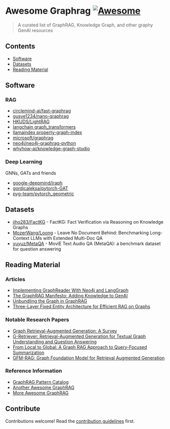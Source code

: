 # Awesome Graphrag [![Awesome](https://awesome.re/badge.svg)](https://awesome.re)

> A curated list of GraphRAG, Knowledge Graph, and other graphy GenAI resources

## Contents

- [Software](#software)
- [Datasets](#datasets)
- [Reading Material](#reading-material)

## Software

### RAG

- [circlemind-ai/fast-graphrag](https://github.com/circlemind-ai/fast-graphrag)
- [gusye1234/nano-graphrag](https://github.com/gusye1234/nano-graphrag)
- [HKUDS/LightRAG](https://github.com/HKUDS/LightRAG)
- [langchain graph_transformers](https://api.python.langchain.com/en/latest/experimental/graph_transformers.html)
- [llamaindex property-graph-index](https://docs.llamaindex.ai/en/stable/module_guides/indexing/lpg_index_guide/)
- [microsoft/graphrag](https://github.com/microsoft/graphrag)
- [neo4j/neo4j-graphrag-python](https://github.com/neo4j/neo4j-graphrag-python)
- [whyhow-ai/knowledge-graph-studio](https://github.com/whyhow-ai/knowledge-graph-studio)

### Deep Learning

GNNs, GATs and friends

- [google-deepmind/jraph](https://github.com/google-deepmind/jraph)
- [gordicaleksa/pytorch-GAT](https://github.com/gordicaleksa/pytorch-GAT)
- [pyg-team/pytorch_geometric](https://github.com/pyg-team/pytorch_geometric)

## Datasets

- [jiho283/FactKG](https://github.com/jiho283/FactKG) - FactKG: Fact Verification via Reasoning on Knowledge Graphs
- [MozerWang/Loong](https://github.com/MozerWang/Loong) - Leave No Document Behind: Benchmarking Long-Context LLMs with Extended Multi-Doc QA
- [yuyuz/MetaQA](https://github.com/yuyuz/MetaQA) - MoviE Text Audio QA (MetaQA): a benchmark dataset for question answering
  
## Reading Material

### Articles

- [Implementing GraphReader With Neo4j and LangGraph](https://towardsdatascience.com/implementing-graphreader-with-neo4j-and-langgraph-e4c73826a8b7)
- [The GraphRAG Manifesto: Adding Knowledge to GenAI](https://neo4j.com/blog/graphrag-manifesto/)
- [Unbundling the Graph in GraphRAG](https://www.oreilly.com/radar/unbundling-the-graph-in-graphrag/)
- [Three-Layer Fixed Entity Architecture for Efficient RAG on Graphs](https://medium.com/@irina.karkkanen/three-layer-fixed-entity-architecture-for-efficient-rag-on-graphs-787c70e3151a)

### Notable Research Papers

- [Graph Retrieval-Augmented Generation: A Survey](https://arxiv.org/abs/2408.08921)
- [G-Retriever: Retrieval-Augmented Generation for Textual Graph Understanding and Question Answering](https://arxiv.org/abs/2402.07630)
- [From Local to Global: A Graph RAG Approach to Query-Focused Summarization](https://arxiv.org/abs/2404.16130)
- [GFM-RAG: Graph Foundation Model for Retrieval Augmented Generation](https://www.arxiv.org/abs/2502.01113)

### Reference Information

- [GraphRAG Pattern Catalog](https://graphrag.com)
- [Another Awesome GraphRAG](https://github.com/Graph-RAG/GraphRAG)
- [More Awesome GraphRAG](https://github.com/DEEP-PolyU/Awesome-GraphRAG)

## Contribute

Contributions welcome! Read the [contribution guidelines](contributing.md) first.
